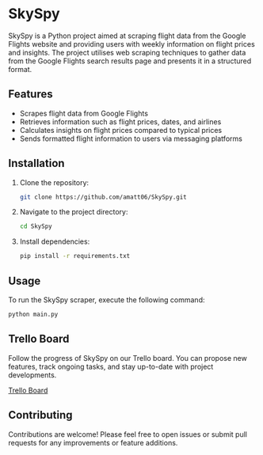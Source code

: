 # SkySpy

SkySpy is a Python project aimed at scraping flight data from the Google Flights website and providing users with weekly information on flight prices and insights. The project utilises web scraping techniques to gather data from the Google Flights search results page and presents it in a structured format.

## Features

- Scrapes flight data from Google Flights
- Retrieves information such as flight prices, dates, and airlines
- Calculates insights on flight prices compared to typical prices
- Sends formatted flight information to users via messaging platforms

## Installation

1. Clone the repository:

   ```bash
   git clone https://github.com/amatt06/SkySpy.git
   ```

2. Navigate to the project directory:

   ```bash
   cd SkySpy
   ```

3. Install dependencies:

   ```bash
   pip install -r requirements.txt
   ```

## Usage

To run the SkySpy scraper, execute the following command:

```bash
python main.py
```

## Trello Board

Follow the progress of SkySpy on our Trello board. You can propose new features, track ongoing tasks, and stay up-to-date with project developments.

[Trello Board](https://trello.com/b/Hg6bh95o/skyspy)


## Contributing

Contributions are welcome! Please feel free to open issues or submit pull requests for any improvements or feature additions.
